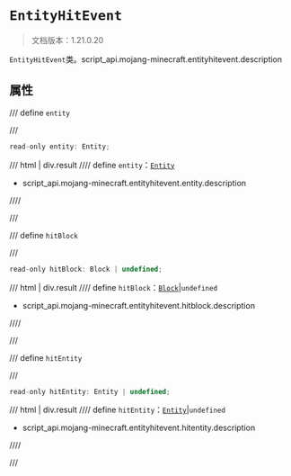 # `EntityHitEvent`

> 文档版本：1.21.0.20

`EntityHitEvent`类。script_api.mojang-minecraft.entityhitevent.description

## 属性

/// define
`entity`


///

```js
read-only entity: Entity;
```

/// html | div.result
//// define
`entity`：[`Entity`](./entity.md)

- script_api.mojang-minecraft.entityhitevent.entity.description


////

///


/// define
`hitBlock`


///

```js
read-only hitBlock: Block | undefined;
```

/// html | div.result
//// define
`hitBlock`：[`Block`](./block.md)|`undefined`

- script_api.mojang-minecraft.entityhitevent.hitblock.description


////

///


/// define
`hitEntity`


///

```js
read-only hitEntity: Entity | undefined;
```

/// html | div.result
//// define
`hitEntity`：[`Entity`](./entity.md)|`undefined`

- script_api.mojang-minecraft.entityhitevent.hitentity.description


////

///


